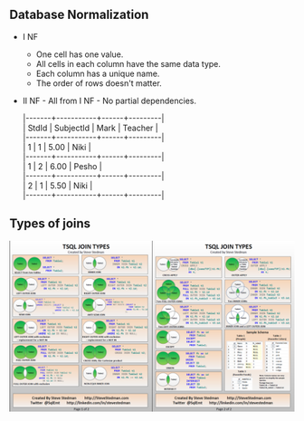 ## Database Normalization

  - I NF
    - One cell has one value.
    - All cells in each column have the same data type.
    - Each column has a unique name.
    - The order of rows doesn't matter.
   - II NF
    - All from I NF
    - No partial dependencies.
    
    
        |-------+-----------+------+---------|  
	| StdId	| SubjectId | Mark | Teacher |  
	|-------+-----------+------+---------|  
	|   1   |     1     | 5.00 |  Niki   |  
	|-------+-----------+------+---------|  
	|   1  	|     2     | 6.00 |  Pesho  |  
	|-------+-----------+------+---------|  
	|   2   |     1     | 5.50 |  Niki   |  
	|-------+-----------+------+---------|  

## Types of joins

![Types of Joins](T-SQL%20Joins.png "Types of Joins")

